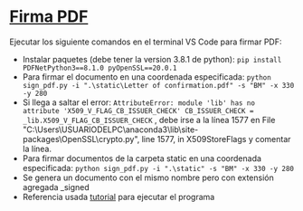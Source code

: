 # [Firma PDF ](https://gitlab.com/bitconrad/firma-pdf)
Ejecutar los siguiente comandos en el terminal VS Code para firmar PDF:
- Instalar paquetes (debe tener la version 3.8.1 de python): `pip install PDFNetPython3==8.1.0 pyOpenSSL==20.0.1`
- Para firmar el documento en una coordenada especificada: `python sign_pdf.py -i ".\static\Letter of confirmation.pdf" -s "BM" -x 330 -y 280`
- Si llega a saltar el error: `AttributeError: module 'lib' has no attribute 'X509_V_FLAG_CB_ISSUER_CHECK' CB_ISSUER_CHECK = _lib.X509_V_FLAG_CB_ISSUER_CHECK` , debe irse a la línea 1577 en File "C:\Users\USUARIODELPC\anaconda3\lib\site-packages\OpenSSL\crypto.py", line 1577, in X509StoreFlags y comentar la línea.
- Para firmar documentos de la carpeta static en una coordenada especificada: `python sign_pdf.py -i ".\static" -s "BM" -x 330 -y 280`
- Se genera un documento con el mismo nombre pero con extensión agregada _signed
- Referencia usada [tutorial](https://www.thepythoncode.com/article/sign-pdf-files-in-python) para ejecutar el programa
